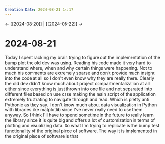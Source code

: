 ```yaml
---
Creation Date: 2024-08-21 14:17
---
```


<- [[2024-08-20]] | [[2024-08-22]]  ->

# 2024-08-21
Today I spent racking my brain trying to figure out the implementation of the bump plot the old dev was using. Reading his code made it very hard to understand where, when and why certain things were happening. Not to much his comments are extremely sparse and don't provide much insight into the code at all so I don't even know why they are really there. Clearly the old dev didn't know much about project compartmentalization at all either since everything is just thrown into one file and not separated into different files based on use case making the main script of the application extremely frustrating to navigate through and read. Which is pretty anti Pythonic as they say. I don't know much about data visualization in Python with libraries like matplotlib since I've never really need to use them anyway. So I think I'll have to spend sometime in the future to really learn the library since it is quite big and offers a lot of customization in terms of plotting and visualizing data. So what I'm trying to replicate is the bump test functionality of the original piece of software.  The way it is implemented in the original piece of software is that
